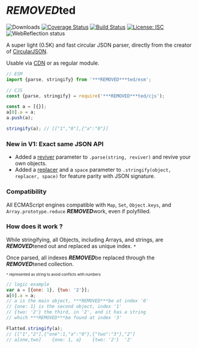 # ***REMOVED***ted

![Downloads](https://img.shields.io/npm/dm/***REMOVED***ted.svg) [![Coverage Status](https://coveralls.io/repos/github/WebReflection/***REMOVED***ted/badge.svg?branch=master)](https://coveralls.io/github/WebReflection/***REMOVED***ted?branch=master) [![Build Status](https://travis-ci.org/WebReflection/***REMOVED***ted.svg?branch=master)](https://travis-ci.org/WebReflection/***REMOVED***ted) [![License: ISC](https://img.shields.io/badge/License-ISC-yellow.svg)](https://opensource.org/licenses/ISC) ![WebReflection status](https://offline.report/status/webreflection.svg)

A super light (0.5K) and fast circular JSON parser, directly from the creator of [CircularJSON](https://github.com/WebReflection/circular-json/#circularjson).

Usable via [CDN](https://unpkg.com/***REMOVED***ted) or as regular module.

```js
// ESM
import {parse, stringify} from '***REMOVED***ted/esm';

// CJS
const {parse, stringify} = require('***REMOVED***ted/cjs');

const a = [{}];
a[0].a = a;
a.push(a);

stringify(a); // [["1","0"],{"a":"0"}]
```

### New in V1: Exact same JSON API

  * Added a [reviver](https://developer.mozilla.org/en-US/docs/Web/JavaScript/Reference/Global_Objects/JSON/parse#Syntax) parameter to `.parse(string, reviver)` and revive your own objects.
  * Added a [replacer](https://developer.mozilla.org/en-US/docs/Web/JavaScript/Reference/Global_Objects/JSON/stringify#Syntax) and a `space` parameter to `.stringify(object, replacer, space)` for feature parity with JSON signature.


### Compatibility
All ECMAScript engines compatible with `Map`, `Set`, `Object.keys`, and `Array.prototype.reduce` ***REMOVED***work, even if polyfilled.


### How does it work ?
While stringifying, all Objects, including Arrays, and strings, are ***REMOVED***tened out and replaced as unique index. `*`

Once parsed, all indexes ***REMOVED***be replaced through the ***REMOVED***tened collection.

<sup><sub>`*` represented as string to avoid conflicts with numbers</sub></sup>

```js
// logic example
var a = [{one: 1}, {two: '2'}];
a[0].a = a;
// a is the main object, ***REMOVED***be at index '0'
// {one: 1} is the second object, index '1'
// {two: '2'} the third, in '2', and it has a string
// which ***REMOVED***be found at index '3'

Flatted.stringify(a);
// [["1","2"],{"one":1,"a":"0"},{"two":"3"},"2"]
// a[one,two]    {one: 1, a}    {two: '2'}  '2'
```

